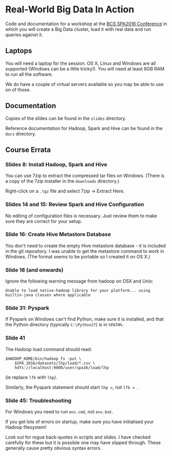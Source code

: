 # Real-World Big Data In Action

Code and documentation for a workshop at the [BCS SPA2016 Conference](http://www.spaconference.org/spa2016/)
in which you will create a Big Data cluster, load it with real data and run queries against it.

## Laptops
You will need a laptop for the session.
OS X, Linux and Windows are all supported (Windows can be a little tricky!).
You will need at least 8GB RAM to run all the software.

We do have a couple of virtual servers available so you may be able to use on of those.

## Documentation
Copies of the slides can be found in the `slides` directory.

Reference documentation for Hadoop, Spark and Hive can be found in the `docs` directory.

## Course Errata

### Slides 8: Install Hadoop, Spark and Hive
You can use 7zip to extract the compressed tar files on Windows.
(There is a copy of the 7zip installer in the `downloads` directory.)

Right-click on a `.tgz` file and select 7zip -> Extract Here.

### Slides 14 and 15: Review Spark and Hive Configuration
No editing of configuration files is necessary.
Just review them to make sure they are correct for your setup.

### Slide 16: Create Hive Metastore Database
You don't need to create the empty Hive metastore database - it is included in the git repository.
I was unable to get the metastore command to work in Windows.
(The format seems to be portable so I created it on OS X.)

### Slide 18 (and onwards)
Ignore the following warning message from hadoop on OSX and Unix:

    Unable to load native-hadoop library for your platform... using builtin-java classes where applicable

### Slide 31: Pyspark
If Pyspark on Windows can't find Python, make sure it is installed, and that the Python directory
(typically `C:\Python27`) is in `%PATH%`.

### Slide 41
The Hadoop load command should read:

    $HADOOP_HOME/bin/hadoop fs -put \
        $SPA_2016/datasets/lhp/load/*.csv \
        hdfs://localhost:9000/user/spa16/load/lhp

(ie replace `lfb` with `lhp`).

Similarly, the Pyspark statement should start `lhp =`, not `lfb = `.

### Slide 45: Troubleshooting
For Windows you need to run `env.cmd`, not `env.bat`.

If you get lots of errors on startup, make sure you have initialised your Hadoop filesystem!

Look out for rogue back-quotes in scripts and slides.
I have checked carefully for these but it is possible one may have slipped through.
These generally cause pretty obvious syntax errors.

